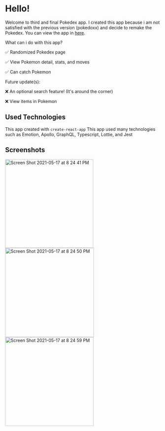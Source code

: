 # Hello!

Welcome to third and final Pokedex app. I created this app because i am not satisfied with the previous version (pokedoxx) and decide to remake the Pokedex.
You can view the app in [here](pokedex-xyz.netlify.app).

What can i do with this app?

✅ Randomized Pokedex page

✅ View Pokemon detail, stats, and moves

✅ Can catch Pokemon

Future update(s):

❌ An optional search feature! (It's around the corner)

❌ View items in Pokemon

## Used Technologies

This app created with `create-react-app`
This app used many technologies such as Emotion, Apollo, GraphQL, Typescript, Lottie, and Jest

## Screenshots

<img width="286" alt="Screen Shot 2021-05-17 at 8 24 41 PM" src="https://user-images.githubusercontent.com/25521515/118489434-66cde100-b74f-11eb-94c8-1491f35de916.png">
<img width="288" alt="Screen Shot 2021-05-17 at 8 24 50 PM" src="https://user-images.githubusercontent.com/25521515/118489441-69c8d180-b74f-11eb-9c81-0907df5ffbe2.png">
<img width="287" alt="Screen Shot 2021-05-17 at 8 24 59 PM" src="https://user-images.githubusercontent.com/25521515/118489447-6af9fe80-b74f-11eb-841c-6a252d948b87.png">


